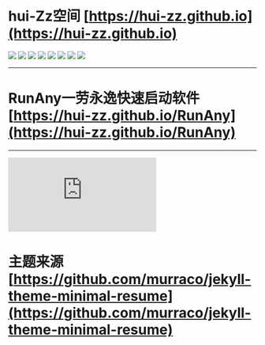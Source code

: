 # hui-Zz空间 [https://hui-zz.github.io](https://hui-zz.github.io)

![](https://img.shields.io/badge/jekyll-✓-blue.svg)
![](https://img.shields.io/badge/html5-✓-blue.svg)
![](https://img.shields.io/badge/sass-✓-blue.svg)
![](https://img.shields.io/badge/sweet--scroll-✓-blue.svg)
![](https://img.shields.io/badge/particle--js-✓-blue.svg)
![](https://img.shields.io/badge/font--awesome-✓-blue.svg)
![](https://img.shields.io/badge/devicon-✓-blue.svg)
![](https://img.shields.io/badge/gulp-✓-blue.svg)

------
# RunAny一劳永逸快速启动软件 [https://hui-zz.github.io/RunAny](https://hui-zz.github.io/RunAny)

------

![Bing壁纸](https://api.isoyu.com/bing_images.php)

# 主题来源 [https://github.com/murraco/jekyll-theme-minimal-resume](https://github.com/murraco/jekyll-theme-minimal-resume)

